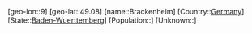 ﻿---
location: [49.08,9]
type: City
tags:
- geo/City


SpocWebEntityId: 29303
isDeleted: false
confidential: public

---
[geo-lon::9]
[geo-lat::49.08]
[name::Brackenheim]
[Country::[Germany](geo/Continent/Europe/Germany.md)]
[State::[Baden-Wuerttemberg](geo/Continent/Europe/Germany/Baden-Wuerttemberg.md)]
[Population::]
[Unknown::]

